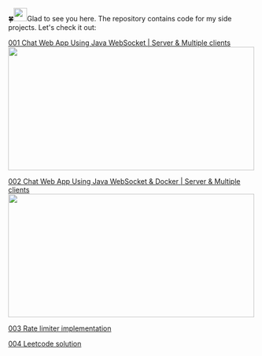 🍀<img src="https://user-images.githubusercontent.com/5679180/79618120-0daffb80-80be-11ea-819e-d2b0fa904d07.gif" width="27px">Glad to see you here. The repository contains code for my side projects. Let's check it out:

[001 Chat Web App Using Java WebSocket | Server & Multiple clients](https://youtu.be/a0PPWwhw3OE)<br>
<img src="https://img.youtube.com/vi/a0PPWwhw3OE/maxresdefault.jpg" width="500" height="250">

[002 Chat Web App Using Java WebSocket & Docker | Server & Multiple clients](https://youtu.be/WLcfW4uaoGE) <br>
<img src="https://img.youtube.com/vi/WLcfW4uaoGE/maxresdefault.jpg" width="500" height="250">

[003 Rate limiter implementation](https://github.com/vkhanhqui/youtube-code/tree/main/003-rate-limiter)

[004 Leetcode solution](https://github.com/vkhanhqui/youtube-code/tree/main/004-leetcode)

